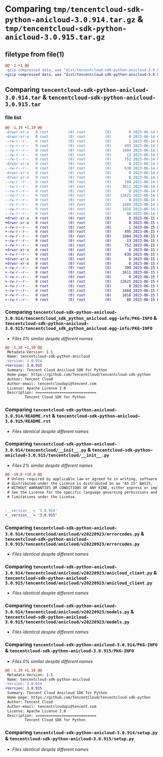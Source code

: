 # Comparing `tmp/tencentcloud-sdk-python-anicloud-3.0.914.tar.gz` & `tmp/tencentcloud-sdk-python-anicloud-3.0.915.tar.gz`

## filetype from file(1)

```diff
@@ -1 +1 @@
-gzip compressed data, was "dist/tencentcloud-sdk-python-anicloud-3.0.914.tar", last modified: Wed Jun 14 00:17:52 2023, max compression
+gzip compressed data, was "dist/tencentcloud-sdk-python-anicloud-3.0.915.tar", last modified: Thu Jun 15 00:17:12 2023, max compression
```

## Comparing `tencentcloud-sdk-python-anicloud-3.0.914.tar` & `tencentcloud-sdk-python-anicloud-3.0.915.tar`

### file list

```diff
@@ -1,19 +1,19 @@
-drwxr-xr-x   0 root         (0) root         (0)        0 2023-06-14 00:17:52.000000 tencentcloud-sdk-python-anicloud-3.0.914/
-drwxr-xr-x   0 root         (0) root         (0)        0 2023-06-14 00:17:52.000000 tencentcloud-sdk-python-anicloud-3.0.914/tencentcloud_sdk_python_anicloud.egg-info/
--rw-r--r--   0 root         (0) root         (0)        1 2023-06-14 00:17:52.000000 tencentcloud-sdk-python-anicloud-3.0.914/tencentcloud_sdk_python_anicloud.egg-info/dependency_links.txt
--rw-r--r--   0 root         (0) root         (0)      495 2023-06-14 00:17:52.000000 tencentcloud-sdk-python-anicloud-3.0.914/tencentcloud_sdk_python_anicloud.egg-info/SOURCES.txt
--rw-r--r--   0 root         (0) root         (0)     1684 2023-06-14 00:17:52.000000 tencentcloud-sdk-python-anicloud-3.0.914/tencentcloud_sdk_python_anicloud.egg-info/PKG-INFO
--rw-r--r--   0 root         (0) root         (0)       13 2023-06-14 00:17:52.000000 tencentcloud-sdk-python-anicloud-3.0.914/tencentcloud_sdk_python_anicloud.egg-info/top_level.txt
--rw-r--r--   0 root         (0) root         (0)      752 2023-06-14 00:17:52.000000 tencentcloud-sdk-python-anicloud-3.0.914/README.rst
-drwxr-xr-x   0 root         (0) root         (0)        0 2023-06-14 00:17:52.000000 tencentcloud-sdk-python-anicloud-3.0.914/tencentcloud/
--rw-r--r--   0 root         (0) root         (0)      630 2023-06-14 00:17:52.000000 tencentcloud-sdk-python-anicloud-3.0.914/tencentcloud/__init__.py
-drwxr-xr-x   0 root         (0) root         (0)        0 2023-06-14 00:17:52.000000 tencentcloud-sdk-python-anicloud-3.0.914/tencentcloud/anicloud/
-drwxr-xr-x   0 root         (0) root         (0)        0 2023-06-14 00:17:52.000000 tencentcloud-sdk-python-anicloud-3.0.914/tencentcloud/anicloud/v20220923/
--rw-r--r--   0 root         (0) root         (0)      709 2023-06-14 00:17:52.000000 tencentcloud-sdk-python-anicloud-3.0.914/tencentcloud/anicloud/v20220923/errorcodes.py
--rw-r--r--   0 root         (0) root         (0)     3611 2023-06-14 00:17:52.000000 tencentcloud-sdk-python-anicloud-3.0.914/tencentcloud/anicloud/v20220923/anicloud_client.py
--rw-r--r--   0 root         (0) root         (0)        0 2023-06-14 00:17:52.000000 tencentcloud-sdk-python-anicloud-3.0.914/tencentcloud/anicloud/v20220923/__init__.py
--rw-r--r--   0 root         (0) root         (0)    12625 2023-06-14 00:17:52.000000 tencentcloud-sdk-python-anicloud-3.0.914/tencentcloud/anicloud/v20220923/models.py
--rw-r--r--   0 root         (0) root         (0)        0 2023-06-14 00:17:52.000000 tencentcloud-sdk-python-anicloud-3.0.914/tencentcloud/anicloud/__init__.py
--rw-r--r--   0 root         (0) root         (0)     1684 2023-06-14 00:17:52.000000 tencentcloud-sdk-python-anicloud-3.0.914/PKG-INFO
--rw-r--r--   0 root         (0) root         (0)     1016 2023-06-14 00:17:52.000000 tencentcloud-sdk-python-anicloud-3.0.914/setup.py
--rw-r--r--   0 root         (0) root         (0)       88 2023-06-14 00:17:52.000000 tencentcloud-sdk-python-anicloud-3.0.914/setup.cfg
+drwxr-xr-x   0 root         (0) root         (0)        0 2023-06-15 00:17:12.000000 tencentcloud-sdk-python-anicloud-3.0.915/
+drwxr-xr-x   0 root         (0) root         (0)        0 2023-06-15 00:17:12.000000 tencentcloud-sdk-python-anicloud-3.0.915/tencentcloud_sdk_python_anicloud.egg-info/
+-rw-r--r--   0 root         (0) root         (0)        1 2023-06-15 00:17:12.000000 tencentcloud-sdk-python-anicloud-3.0.915/tencentcloud_sdk_python_anicloud.egg-info/dependency_links.txt
+-rw-r--r--   0 root         (0) root         (0)      495 2023-06-15 00:17:12.000000 tencentcloud-sdk-python-anicloud-3.0.915/tencentcloud_sdk_python_anicloud.egg-info/SOURCES.txt
+-rw-r--r--   0 root         (0) root         (0)     1684 2023-06-15 00:17:12.000000 tencentcloud-sdk-python-anicloud-3.0.915/tencentcloud_sdk_python_anicloud.egg-info/PKG-INFO
+-rw-r--r--   0 root         (0) root         (0)       13 2023-06-15 00:17:12.000000 tencentcloud-sdk-python-anicloud-3.0.915/tencentcloud_sdk_python_anicloud.egg-info/top_level.txt
+-rw-r--r--   0 root         (0) root         (0)      752 2023-06-15 00:17:12.000000 tencentcloud-sdk-python-anicloud-3.0.915/README.rst
+drwxr-xr-x   0 root         (0) root         (0)        0 2023-06-15 00:17:12.000000 tencentcloud-sdk-python-anicloud-3.0.915/tencentcloud/
+-rw-r--r--   0 root         (0) root         (0)      630 2023-06-15 00:17:12.000000 tencentcloud-sdk-python-anicloud-3.0.915/tencentcloud/__init__.py
+drwxr-xr-x   0 root         (0) root         (0)        0 2023-06-15 00:17:12.000000 tencentcloud-sdk-python-anicloud-3.0.915/tencentcloud/anicloud/
+drwxr-xr-x   0 root         (0) root         (0)        0 2023-06-15 00:17:12.000000 tencentcloud-sdk-python-anicloud-3.0.915/tencentcloud/anicloud/v20220923/
+-rw-r--r--   0 root         (0) root         (0)      709 2023-06-15 00:17:12.000000 tencentcloud-sdk-python-anicloud-3.0.915/tencentcloud/anicloud/v20220923/errorcodes.py
+-rw-r--r--   0 root         (0) root         (0)     3611 2023-06-15 00:17:12.000000 tencentcloud-sdk-python-anicloud-3.0.915/tencentcloud/anicloud/v20220923/anicloud_client.py
+-rw-r--r--   0 root         (0) root         (0)        0 2023-06-15 00:17:12.000000 tencentcloud-sdk-python-anicloud-3.0.915/tencentcloud/anicloud/v20220923/__init__.py
+-rw-r--r--   0 root         (0) root         (0)    12625 2023-06-15 00:17:12.000000 tencentcloud-sdk-python-anicloud-3.0.915/tencentcloud/anicloud/v20220923/models.py
+-rw-r--r--   0 root         (0) root         (0)        0 2023-06-15 00:17:12.000000 tencentcloud-sdk-python-anicloud-3.0.915/tencentcloud/anicloud/__init__.py
+-rw-r--r--   0 root         (0) root         (0)     1684 2023-06-15 00:17:12.000000 tencentcloud-sdk-python-anicloud-3.0.915/PKG-INFO
+-rw-r--r--   0 root         (0) root         (0)     1016 2023-06-15 00:17:12.000000 tencentcloud-sdk-python-anicloud-3.0.915/setup.py
+-rw-r--r--   0 root         (0) root         (0)       88 2023-06-15 00:17:12.000000 tencentcloud-sdk-python-anicloud-3.0.915/setup.cfg
```

### Comparing `tencentcloud-sdk-python-anicloud-3.0.914/tencentcloud_sdk_python_anicloud.egg-info/PKG-INFO` & `tencentcloud-sdk-python-anicloud-3.0.915/tencentcloud_sdk_python_anicloud.egg-info/PKG-INFO`

 * *Files 0% similar despite different names*

```diff
@@ -1,10 +1,10 @@
 Metadata-Version: 1.1
 Name: tencentcloud-sdk-python-anicloud
-Version: 3.0.914
+Version: 3.0.915
 Summary: Tencent Cloud Anicloud SDK for Python
 Home-page: https://github.com/TencentCloud/tencentcloud-sdk-python
 Author: Tencent Cloud
 Author-email: tencentcloudapi@tencent.com
 License: Apache License 2.0
 Description: ============================
         Tencent Cloud SDK for Python
```

### Comparing `tencentcloud-sdk-python-anicloud-3.0.914/README.rst` & `tencentcloud-sdk-python-anicloud-3.0.915/README.rst`

 * *Files identical despite different names*

### Comparing `tencentcloud-sdk-python-anicloud-3.0.914/tencentcloud/__init__.py` & `tencentcloud-sdk-python-anicloud-3.0.915/tencentcloud/__init__.py`

 * *Files 2% similar despite different names*

```diff
@@ -10,8 +10,8 @@
 # Unless required by applicable law or agreed to in writing, software
 # distributed under the License is distributed on an "AS IS" BASIS,
 # WITHOUT WARRANTIES OR CONDITIONS OF ANY KIND, either express or implied.
 # See the License for the specific language governing permissions and
 # limitations under the License.
 
 
-__version__ = '3.0.914'
+__version__ = '3.0.915'
```

### Comparing `tencentcloud-sdk-python-anicloud-3.0.914/tencentcloud/anicloud/v20220923/errorcodes.py` & `tencentcloud-sdk-python-anicloud-3.0.915/tencentcloud/anicloud/v20220923/errorcodes.py`

 * *Files identical despite different names*

### Comparing `tencentcloud-sdk-python-anicloud-3.0.914/tencentcloud/anicloud/v20220923/anicloud_client.py` & `tencentcloud-sdk-python-anicloud-3.0.915/tencentcloud/anicloud/v20220923/anicloud_client.py`

 * *Files identical despite different names*

### Comparing `tencentcloud-sdk-python-anicloud-3.0.914/tencentcloud/anicloud/v20220923/models.py` & `tencentcloud-sdk-python-anicloud-3.0.915/tencentcloud/anicloud/v20220923/models.py`

 * *Files identical despite different names*

### Comparing `tencentcloud-sdk-python-anicloud-3.0.914/PKG-INFO` & `tencentcloud-sdk-python-anicloud-3.0.915/PKG-INFO`

 * *Files 0% similar despite different names*

```diff
@@ -1,10 +1,10 @@
 Metadata-Version: 1.1
 Name: tencentcloud-sdk-python-anicloud
-Version: 3.0.914
+Version: 3.0.915
 Summary: Tencent Cloud Anicloud SDK for Python
 Home-page: https://github.com/TencentCloud/tencentcloud-sdk-python
 Author: Tencent Cloud
 Author-email: tencentcloudapi@tencent.com
 License: Apache License 2.0
 Description: ============================
         Tencent Cloud SDK for Python
```

### Comparing `tencentcloud-sdk-python-anicloud-3.0.914/setup.py` & `tencentcloud-sdk-python-anicloud-3.0.915/setup.py`

 * *Files identical despite different names*

